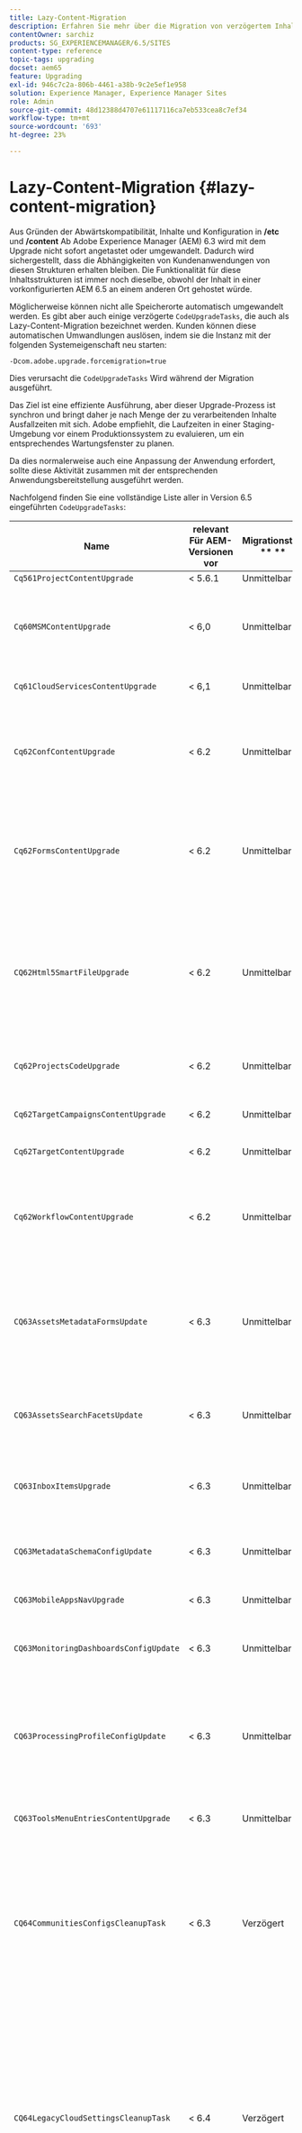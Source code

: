 ```yaml
---
title: Lazy-Content-Migration
description: Erfahren Sie mehr über die Migration von verzögertem Inhalt in Adobe Experience Manager 6.4.
contentOwner: sarchiz
products: SG_EXPERIENCEMANAGER/6.5/SITES
content-type: reference
topic-tags: upgrading
docset: aem65
feature: Upgrading
exl-id: 946c7c2a-806b-4461-a38b-9c2e5ef1e958
solution: Experience Manager, Experience Manager Sites
role: Admin
source-git-commit: 48d12388d4707e61117116ca7eb533cea8c7ef34
workflow-type: tm+mt
source-wordcount: '693'
ht-degree: 23%

---
```


# Lazy-Content-Migration {#lazy-content-migration}

Aus Gründen der Abwärtskompatibilität, Inhalte und Konfiguration in **/etc** und **/content** Ab Adobe Experience Manager (AEM) 6.3 wird mit dem Upgrade nicht sofort angetastet oder umgewandelt. Dadurch wird sichergestellt, dass die Abhängigkeiten von Kundenanwendungen von diesen Strukturen erhalten bleiben. Die Funktionalität für diese Inhaltsstrukturen ist immer noch dieselbe, obwohl der Inhalt in einer vorkonfigurierten AEM 6.5 an einem anderen Ort gehostet würde.

Möglicherweise können nicht alle Speicherorte automatisch umgewandelt werden. Es gibt aber auch einige verzögerte `CodeUpgradeTasks`, die auch als Lazy-Content-Migration bezeichnet werden. Kunden können diese automatischen Umwandlungen auslösen, indem sie die Instanz mit der folgenden Systemeigenschaft neu starten:

```shell
-Dcom.adobe.upgrade.forcemigration=true
```

Dies verursacht die `CodeUpgradeTasks` Wird während der Migration ausgeführt.

Das Ziel ist eine effiziente Ausführung, aber dieser Upgrade-Prozess ist synchron und bringt daher je nach Menge der zu verarbeitenden Inhalte Ausfallzeiten mit sich. Adobe empfiehlt, die Laufzeiten in einer Staging-Umgebung vor einem Produktionssystem zu evaluieren, um ein entsprechendes Wartungsfenster zu planen.

Da dies normalerweise auch eine Anpassung der Anwendung erfordert, sollte diese Aktivität zusammen mit der entsprechenden Anwendungsbereitstellung ausgeführt werden.

Nachfolgend finden Sie eine vollständige Liste aller in Version 6.5 eingeführten `CodeUpgradeTasks`:

| **Name** | **relevant** **Für AEM-Versionen vor** | **Migrationstyp** ** ** | **Details** |
|---|---|---|---|
| `Cq561ProjectContentUpgrade` | &lt; 5.6.1 | Unmittelbar |  |
| `Cq60MSMContentUpgrade` | &lt; 6,0 | Unmittelbar | Ermittelt alle `LiveRelationShips` aus `VersionStorage`, die gelöscht wurden, und fügt die Ausschlusseigenschaft zum übergeordneten Element hinzu. |
| `Cq61CloudServicesContentUpgrade` | &lt; 6,1 | Unmittelbar | Strukturiert Cloud-Services für sicheres Standard-Setup um. |
| `Cq62ConfContentUpgrade` | &lt; 6.2 | Unmittelbar | Entfernt eine eigenschaftsbasierte Verknüpfung aus **/content** bis **/conf** (ersetzt durch den OSGi-Mechanismus), generiert die entsprechende OSGi-Konfiguration |
| `Cq62FormsContentUpgrade` | &lt; 6.2 | Unmittelbar | Aufgrund der Handhabung von merge_preserve überschreibt die sichere Standardregel Ablehnen erteilte Berechtigungen, was dazu führt, dass beim Upgrade eine Neuanordnung erforderlich ist |
| `CQ62Html5SmartFileUpgrade` | &lt; 6.2 | Unmittelbar | Erkennt Komponenten mithilfe des HTML5SmartFile-Widgets, sucht nach der Verwendung der Komponente im Inhalt und strukturiert die Persistenz neu, verschiebt die Binärdatei effektiv um eine Ebene nach unten und speichert sie nicht auf Komponentenebene. |
| `Cq62ProjectsCodeUpgrade` | &lt; 6.2 | Unmittelbar | Verschiebt Projekte des alten Stils aus **/etc/projects** bis **/content/projects** |
| `Cq62TargetCampaignsContentUpgrade` | &lt; 6.2 | Unmittelbar | Führt eine Container-Ebene in die Hierarchie (Bereiche) ein und passt Verweise an. |
| `Cq62TargetContentUpgrade` | &lt; 6.2 | Unmittelbar | Legt feste Ortsnamen auf Zielkomponenten fest. |
| `Cq62WorkflowContentUpgrade` | &lt; 6.2 | Unmittelbar | Komplexe Transformation von Workflow-Modellen, die älter sind als 6.2-Strukturen, -Instanzen, -Benachrichtigungen und das anschließende Zurückführen vom Backup-Speicherort aus **/var/backup** |
| `CQ63AssetsMetadataFormsUpdate` | &lt; 6.3 | Unmittelbar | Verschiebt Assets, benutzerdefinierte Metadatenschemata und Verarbeitungsprofile aus **/apps** bis **/conf** und übersetzt das Metadatenschema und die Metadatenprofil-Formulare von Coral2 nach Coral3. |
| `CQ63AssetsSearchFacetsUpdate` | &lt; 6.3 | Unmittelbar | Verschiebt Assets und benutzerdefinierte Suchfacetten aus **/apps** bis **/conf** und übersetzt das Metadatenschema und die Metadatenprofil-Formulare von Coral2 nach Coral3. |
| `CQ63InboxItemsUpgrade` | &lt; 6.3 | Unmittelbar | Aktualisiert InboxItems für die Sortierung von Inbox-Items (Anpassen von Metadaten für eine effiziente Sortierung) |
| `CQ63MetadataSchemaConfigUpdate` | &lt; 6.3 | Unmittelbar | Passt die Eigenschaft „metadataSchema“ für einen Ordner an, indem relative Pfade ersetzt werden durch **/conf** anstelle von **/apps** |
| `CQ63MobileAppsNavUpgrade` | &lt; 6.3 | Unmittelbar | Anpassen der Navigationsstruktur |
| `CQ63MonitoringDashboardsConfigUpdate` | &lt; 6.3 | Unmittelbar | Verschiebt benutzerdefinierte Konfigurationen für die Überwachungs-Dashboards von **/libs** und **/apps** |
| `CQ63ProcessingProfileConfigUpdate` | &lt; 6.3 | Unmittelbar | Übersetzt die Eigenschaft „processingProfile“ (bis 6.1 verwendet) in Assets so, dass sie mit der Struktur von 6.3 und höher übereinstimmt. Passt auch die relativen Pfade des Profils an **/conf** anstelle von **/apps**. |
| `CQ63ToolsMenuEntriesContentUpgrade` | &lt; 6.3 | Unmittelbar | Upgrade-Task, der bei einem Upgrade veraltete CRXDE Lite- und Web-Konsolen-Menüeinträge entfernt. |
| `CQ64CommunitiesConfigsCleanupTask` | &lt; 6.3 | Verzögert | Verschieben von SRP-Cloud-Konfigurationen, Community-Schlagwortkonfigurationen, bereinigt **/etc/social** und **/etc/enable** (Alle Verweise und Daten müssen bei der Ausführung der verzögerten Migration angepasst werden - kein Anwendungsteil sollte mehr von dieser Struktur abhängig sein). |
| `CQ64LegacyCloudSettingsCleanupTask` | &lt; 6.4 | Verzögert | Bereinigt **/etc/cloudsettings** (enthält ContextHub-Konfiguration). Die Konfiguration wird beim ersten Zugriff automatisch migriert. Falls die Lazy-Content-Migration zusammen mit der Aktualisierung dieses Inhalts in gestartet wird **/etc/cloudsettings** Muss über das Paket vor dem Upgrade beibehalten und neu installiert werden, damit die implizite Transformation und die nachfolgende Deinstallation des Pakets nach Abschluss wirksam werden. |
| `CQ64UsersTitleFixTask` | &lt; 6.4 | Verzögert | Passt die alte Titelstruktur im Benutzerprofilknoten an den Titel an. |
| `CQ64CommerceMigrationTask` | &lt; 6.4 | Verzögert | Migrieren von Commerce-Inhalten aus **/etc/commerce** nach **/var/commerce**. Während der Migration werden Inhalte verschoben und Verweise auf verschobene Inhalte aktualisiert, um den neuen Speicherort widerzuspiegeln. |
| `CQ65DMMigrationTask` | &lt; 6.5 | Verzögert | Migrieren von alten Katalogeinstellungen und Dynamic Media Cloud Services-Einstellungen aus **/etc** nach **/conf** |
| `CQ65LegacyClientlibsCleanupTask` | &lt; 6.5 | Verzögert | Bereinigen vorhandener Client-Bibliotheken unter **/etc/clientlibs** |
